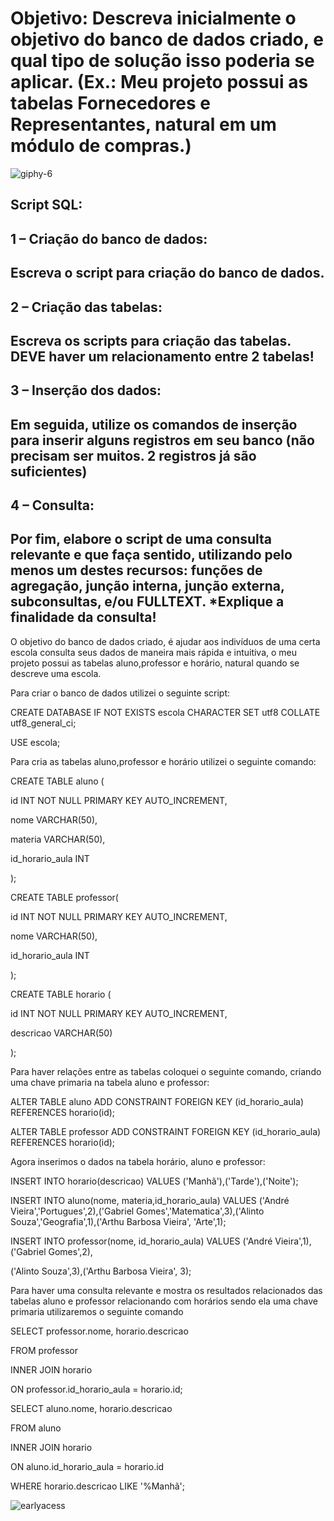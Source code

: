 # Objetivo: Descreva inicialmente o objetivo do banco de dados criado, e qual tipo de solução isso poderia se aplicar. (Ex.: Meu projeto possui as tabelas Fornecedores e Representantes, natural em um módulo de compras.)

![giphy-6](https://user-images.githubusercontent.com/56928555/93413257-373f9f80-f875-11ea-929c-b48625f2eb14.gif)


## Script SQL:

## 1 – Criação do banco de dados:

## Escreva o script para criação do banco de dados.

## 2 – Criação das tabelas:

 ## Escreva os scripts para criação das tabelas. DEVE haver um relacionamento entre 2 tabelas!

## 3 – Inserção dos dados:

## Em seguida, utilize os comandos de inserção para inserir alguns registros em seu banco (não precisam ser muitos. 2 registros já são suficientes)

## 4 – Consulta:

## Por fim, elabore o script de uma consulta relevante e que faça sentido, utilizando pelo menos um destes recursos: funções de agregação, junção interna, junção externa, subconsultas, e/ou FULLTEXT. *Explique a finalidade da consulta!


O objetivo do banco de dados criado, é ajudar aos indivíduos de uma certa escola consulta seus dados de maneira mais rápida e intuitiva, o meu projeto possui as tabelas aluno,professor e horário, natural quando se descreve uma escola.

  Para criar o banco de dados utilizei o seguinte script:

CREATE DATABASE IF NOT EXISTS escola CHARACTER SET utf8 COLLATE utf8_general_ci;

USE escola;

Para cria as tabelas aluno,professor e horário utilizei  o seguinte comando:

CREATE TABLE aluno (

id INT NOT NULL PRIMARY KEY AUTO_INCREMENT,

nome VARCHAR(50),

materia VARCHAR(50),

id_horario_aula INT

);



CREATE TABLE professor(

id INT NOT NULL PRIMARY KEY AUTO_INCREMENT,

nome VARCHAR(50),

id_horario_aula INT

);



CREATE TABLE horario (

id INT NOT NULL PRIMARY KEY AUTO_INCREMENT,

descricao VARCHAR(50)

);



 Para haver relações entre as tabelas coloquei o seguinte comando, criando uma chave primaria na tabela aluno e professor:

ALTER TABLE aluno ADD CONSTRAINT FOREIGN KEY (id_horario_aula) REFERENCES horario(id);

ALTER TABLE professor ADD CONSTRAINT FOREIGN KEY (id_horario_aula) REFERENCES horario(id);



Agora inserimos o dados na tabela horário, aluno e professor:

INSERT INTO horario(descricao) VALUES ('Manhã'),('Tarde'),('Noite');



INSERT INTO aluno(nome, materia,id_horario_aula) VALUES ('André Vieira','Portugues',2),('Gabriel Gomes','Matematica',3),('Alinto Souza','Geografia',1),('Arthu Barbosa Vieira', 'Arte',1);

INSERT INTO professor(nome, id_horario_aula) VALUES ('André Vieira',1),('Gabriel Gomes',2),

('Alinto Souza',3),('Arthu Barbosa Vieira', 3);



 Para haver uma consulta relevante e mostra os resultados relacionados das tabelas aluno e professor relacionando com horários sendo ela uma chave primaria utilizaremos o seguinte comando

SELECT professor.nome, horario.descricao

FROM professor

INNER JOIN horario

ON professor.id_horario_aula = horario.id;

SELECT aluno.nome, horario.descricao

FROM aluno

INNER JOIN horario

ON aluno.id_horario_aula = horario.id

WHERE horario.descricao LIKE '%Manhã';




![earlyacess](https://user-images.githubusercontent.com/56928555/93413491-c5b42100-f875-11ea-809b-15d000b68de3.gif)

